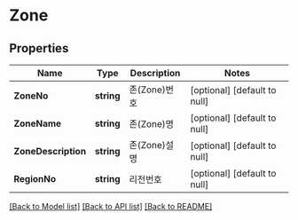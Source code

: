 # Zone

## Properties
Name | Type | Description | Notes
------------ | ------------- | ------------- | -------------
**ZoneNo** | **string** | 존(Zone)번호 | [optional] [default to null]
**ZoneName** | **string** | 존(Zone)명 | [optional] [default to null]
**ZoneDescription** | **string** | 존(Zone)설명 | [optional] [default to null]
**RegionNo** | **string** | 리전번호 | [optional] [default to null]

[[Back to Model list]](../README.md#documentation-for-models) [[Back to API list]](../README.md#documentation-for-api-endpoints) [[Back to README]](../README.md)


